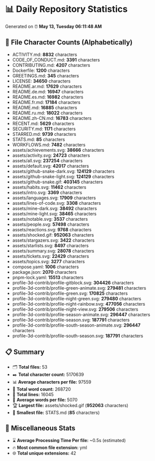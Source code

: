 # 📊 Daily Repository Statistics
Generated on ⏰ **May 13, Tuesday 06:11:48 AM**

## 📂 File Character Counts (Alphabetically)
- ACTIVITY.md: **8832** characters
- CODE_OF_CONDUCT.md: **3391** characters
- CONTRIBUTING.md: **4207** characters
- Dockerfile: **1200** characters
- GREETINGS.md: **345** characters
- LICENSE: **34650** characters
- README.ar.md: **17629** characters
- README.de.md: **16947** characters
- README.es.md: **16982** characters
- README.fr.md: **17184** characters
- README.md: **16885** characters
- README.ru.md: **18022** characters
- README.zh-CN.md: **16783** characters
- RECENT.md: **5629** characters
- SECURITY.md: **1171** characters
- STARRED.md: **9739** characters
- STATS.md: **85** characters
- WORKFLOWS.md: **7482** characters
- assets/achievements.svg: **38666** characters
- assets/activity.svg: **24723** characters
- assets/all.svg: **237254** characters
- assets/default.svg: **42017** characters
- assets/github-snake-dark.svg: **124129** characters
- assets/github-snake-light.svg: **124129** characters
- assets/github-snake.gif: **403145** characters
- assets/habits.svg: **11462** characters
- assets/intro.svg: **3369** characters
- assets/languages.svg: **17909** characters
- assets/lines-of-code.svg: **3308** characters
- assets/mine-dark.svg: **38492** characters
- assets/mine-light.svg: **38465** characters
- assets/notable.svg: **3537** characters
- assets/people.svg: **57498** characters
- assets/reactions.svg: **9768** characters
- assets/shocked.gif: **952063** characters
- assets/stargazers.svg: **3422** characters
- assets/starlists.svg: **8497** characters
- assets/summary.svg: **28078** characters
- assets/tickets.svg: **22429** characters
- assets/topics.svg: **3277** characters
- compose.yaml: **1006** characters
- package.json: **2070** characters
- pnpm-lock.yaml: **15513** characters
- profile-3d-contrib/profile-gitblock.svg: **304426** characters
- profile-3d-contrib/profile-green-animate.svg: **279481** characters
- profile-3d-contrib/profile-green.svg: **170825** characters
- profile-3d-contrib/profile-night-green.svg: **279480** characters
- profile-3d-contrib/profile-night-rainbow.svg: **477056** characters
- profile-3d-contrib/profile-night-view.svg: **279506** characters
- profile-3d-contrib/profile-season-animate.svg: **296447** characters
- profile-3d-contrib/profile-season.svg: **187791** characters
- profile-3d-contrib/profile-south-season-animate.svg: **296447** characters
- profile-3d-contrib/profile-south-season.svg: **187791** characters

## 📋 Summary
- 🗂️ **Total files:** 53
- ✒️ **Total character count:** 5170639
- 📊 **Average characters per file:** 97559
- 📝 **Total word count:** 268720
- 🧾 **Total lines:** 16045
- 📐 **Average words per file:** 5070
- 🏆 **Largest file:** assets/shocked.gif (**952063** characters)
- 🥉 **Smallest file:** STATS.md (**85** characters)

## 🌟 Miscellaneous Stats
- ⌛ **Average Processing Time Per file:** ~0.5s (estimated)
- 🔥 **Most common file extension:** yml
- 🌐 **Total unique extensions:** 42
